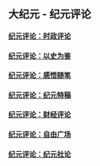 ## 大纪元 - 纪元评论

#### [纪元评论：时政评论](indexes/nsc1025/README.md?08060330)
#### [纪元评论：以史为鉴](indexes/nsc1028/README.md?08060330)
#### [纪元评论：感悟随笔](indexes/nsc1035/README.md?08060330)
#### [纪元评论：纪元特稿](indexes/nsc424/README.md?08060330)
#### [纪元评论：财经评论](indexes/nsc1026/README.md?08060330)
#### [纪元评论：自由广场](indexes/nsc993/README.md?08060330)
#### [纪元评论：纪元社论](indexes/nsc422/README.md?08060330)
